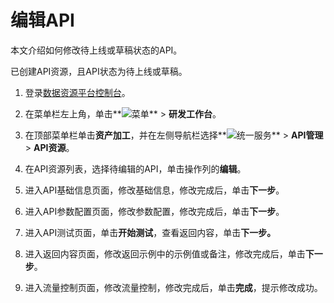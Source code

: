 # 编辑API

本文介绍如何修改待上线或草稿状态的API。

已创建API资源，且API状态为待上线或草稿。

1.  登录[数据资源平台控制台](https://dataq.console.aliyun.com)。

2.  在菜单栏左上角，单击**![菜单](https://static-aliyun-doc.oss-accelerate.aliyuncs.com/assets/img/zh-CN/6504337061/p188771.png)** \> **研发工作台**。

3.  在顶部菜单栏单击**资产加工**，并在左侧导航栏选择**![统一服务](https://static-aliyun-doc.oss-accelerate.aliyuncs.com/assets/img/zh-CN/0702579161/p268584.png)** \> **API管理** \> **API资源**。

4.  在API资源列表，选择待编辑的API，单击操作列的**编辑**。

5.  进入API基础信息页面，修改基础信息，修改完成后，单击**下一步**。

6.  进入API参数配置页面，修改参数配置，修改完成后，单击**下一步**。

7.  进入API测试页面，单击**开始测试**，查看返回内容，单击**下一步。**

8.  进入返回内容页面，修改返回示例中的示例值或备注，修改完成后，单击**下一步**。

9.  进入流量控制页面，修改流量控制，修改完成后，单击**完成**，提示修改成功。


